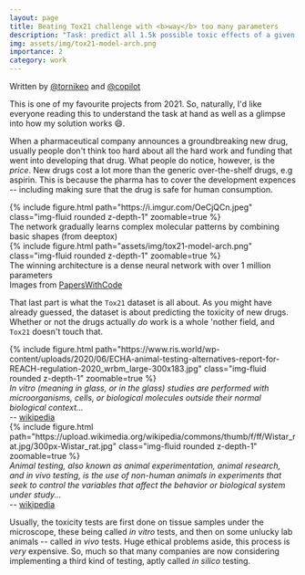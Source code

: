 ```yaml
---
layout: page
title: Beating Tox21 challenge with <b>way</b> too many parameters
description: "Task: predict all 1.5k possible toxic effects of a given compound, given its name. <br> Solution: Deep Learning"
img: assets/img/tox21-model-arch.png
importance: 2
category: work
---
```


Written by [@tornikeo](https://github.com/tornikeo) and [@copilot](https://copilot.github.com)

This is one of my favourite projects from 2021. So, naturally, I'd like everyone reading this to understand the task at hand as well as a glimpse into how my solution works :smile:. 

When a pharmaceutical company announces a groundbreaking new drug, usually people don't think too hard about all the hard work and funding that went into developing that drug. What people do notice, however, is the *price*. New drugs cost a lot more than the generic over-the-shelf drugs, e.g aspirin. This is because the pharma has to cover the development expences -- including making sure that the drug is safe for human consumption. 



<div class="row mt-3" style="justify-content:center;">
    <div class="col-sm-6 mt-3 mt-md-0" >
        {% include figure.html path="https://i.imgur.com/OeCjQCn.jpeg" class="img-fluid rounded z-depth-1" zoomable=true %}
        <div class="caption">
            The network gradually learns complex molecular patterns by combining basic shapes (from deeptox)
        </div>
    </div>
    <div class="col-sm-6 mt-3 mt-md-0" >
        {% include figure.html path="assets/img/tox21-model-arch.png" class="img-fluid rounded z-depth-1" zoomable=true %}
        <div class="caption">
            The winning architecture is a dense neural network with over 1 million parameters
        </div>
    </div>
    <div class="caption" >
        Images from <a href="https://paperswithcode.com/dataset/tox21-1">PapersWithCode</a>
    </div>
</div>

That last part is what the `Tox21` dataset is all about. As you might have already guessed, the dataset is about predicting the toxicity of new drugs. Whether or not the drugs actually *do* work is a whole 'nother field, and `Tox21` doesn't touch that. 


<div class="row mt-3" style="justify-content:center;">
    <div class="col-sm-6 mt-3 mt-md-0" >
        {% include figure.html path="https://www.ris.world/wp-content/uploads/2020/06/ECHA-animal-testing-alternatives-report-for-REACH-regulation-2020_wrbm_large-300x183.jpg" class="img-fluid rounded z-depth-1" zoomable=true %}
        <div class="caption">
            <i>In vitro (meaning in glass, or in the glass) studies are performed with microorganisms, cells, or biological molecules outside their normal biological context...</i>
            <br>
                -- <a href="https://en.wikipedia.org/wiki/In_vitro"> wikipedia</a >
        </div>
    </div>
    <div class="col-sm-6 mt-3 mt-md-0" >
        {% include figure.html path="https://upload.wikimedia.org/wikipedia/commons/thumb/f/ff/Wistar_rat.jpg/300px-Wistar_rat.jpg" class="img-fluid rounded z-depth-1" zoomable=true %}
        <div class="caption">
            <i>Animal testing, also known as animal experimentation, animal research, and in vivo testing, is the use of non-human animals in experiments that seek to control the variables that affect the behavior or biological system under study...</i>
            <br>
                -- <a href="https://en.wikipedia.org/wiki/Animal_testing"> wikipedia</a >
        </div>
    </div>
</div>

Usually, the toxicity tests are first done on tissue samples under the microscope, these being called *in vitro* tests, and then on some unlucky lab animals -- called *in vivo* tests. Huge ethical problems aside, this process is *very* expensive. So, much so that many companies are now considering implementing a third kind of testing, aptly called *in silico* testing.

